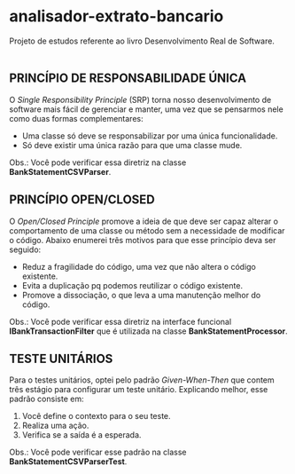 # analisador-extrato-bancario
Projeto de estudos referente ao livro Desenvolvimento Real de Software.
<br>
<br>

## PRINCÍPIO DE RESPONSABILIDADE ÚNICA
O *Single Responsibility Principle* (SRP) torna nosso desenvolvimento de software mais fácil de gerenciar e manter, uma vez que se pensarmos nele como duas formas complementares:
- Uma classe só deve se responsabilizar por uma única funcionalidade.
- Só deve existir uma única razão para que uma classe mude.

Obs.: Você pode verificar essa diretriz na classe **BankStatementCSVParser**.
<br>

## PRINCÍPIO OPEN/CLOSED
O *Open/Closed Principle* promove a ideia de que deve ser capaz alterar o comportamento de uma classe ou método sem a
necessidade de modificar o código. Abaixo enumerei três motivos para que esse princípio deva ser seguido:
- Reduz a fragilidade do código, uma vez que não altera o código existente.
- Evita a duplicação pq podemos reutilizar o código existente.
- Promove a dissociação, o que leva a uma manutenção melhor do código.

Obs.: Você pode verificar essa diretriz na interface funcional **IBankTransactionFilter** que é utilizada na classe 
**BankStatementProcessor**.
<br>

## TESTE UNITÁRIOS
Para o testes unitários, optei pelo padrão *Given-When-Then* que contem três estágio para configurar um teste unitário.
Explicando melhor, esse padrão consiste em:
1. Você define o contexto para o seu teste.
2. Realiza uma ação.
3. Verifica se a saída é a esperada.

Obs.: Você pode verificar esse padrão na classe **BankStatementCSVParserTest**.
<br>
